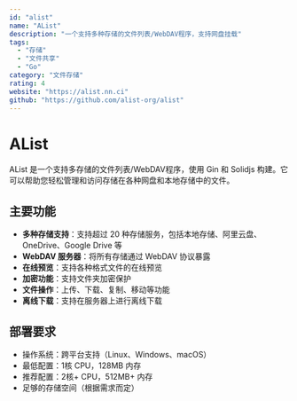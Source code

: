 ```yaml
---
id: "alist"
name: "AList"
description: "一个支持多种存储的文件列表/WebDAV程序，支持网盘挂载"
tags:
  - "存储"
  - "文件共享"
  - "Go"
category: "文件存储"
rating: 4
website: "https://alist.nn.ci"
github: "https://github.com/alist-org/alist"
---
```


# AList

AList 是一个支持多存储的文件列表/WebDAV程序，使用 Gin 和 Solidjs 构建。它可以帮助您轻松管理和访问存储在各种网盘和本地存储中的文件。

## 主要功能

- **多种存储支持**：支持超过 20 种存储服务，包括本地存储、阿里云盘、OneDrive、Google Drive 等
- **WebDAV 服务器**：将所有存储通过 WebDAV 协议暴露
- **在线预览**：支持各种格式文件的在线预览
- **加密功能**：支持文件夹加密保护
- **文件操作**：上传、下载、复制、移动等功能
- **离线下载**：支持在服务器上进行离线下载

## 部署要求

- 操作系统：跨平台支持（Linux、Windows、macOS）
- 最低配置：1核 CPU，128MB 内存
- 推荐配置：2核+ CPU，512MB+ 内存
- 足够的存储空间（根据需求而定） 